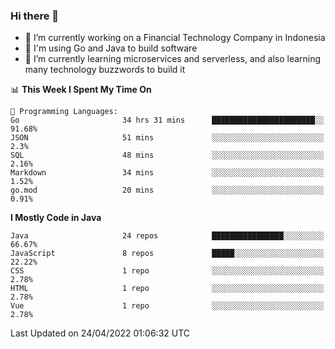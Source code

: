 ### Hi there 👋

<!--
**mazzama/mazzama** is a ✨ _special_ ✨ repository because its `README.md` (this file) appears on your GitHub profile.

Here are some ideas to get you started:

- 🔭 I’m currently working on ...
- 🌱 I’m currently learning ...
- 👯 I’m looking to collaborate on ...
- 🤔 I’m looking for help with ...
- 💬 Ask me about ...
- 📫 How to reach me: ...
- 😄 Pronouns: ...
- ⚡ Fun fact: ...
-->

- 🔭 I’m currently working on a Financial Technology Company in Indonesia
- :gun: I'm using Go and Java to build software
- 🌱 I’m currently learning microservices and serverless, and also learning many technology buzzwords to build it

<!--START_SECTION:waka-->
📊 **This Week I Spent My Time On** 

```text
💬 Programming Languages: 
Go                       34 hrs 31 mins      ███████████████████████░░   91.68% 
JSON                     51 mins             ░░░░░░░░░░░░░░░░░░░░░░░░░   2.3% 
SQL                      48 mins             ░░░░░░░░░░░░░░░░░░░░░░░░░   2.16% 
Markdown                 34 mins             ░░░░░░░░░░░░░░░░░░░░░░░░░   1.52% 
go.mod                   20 mins             ░░░░░░░░░░░░░░░░░░░░░░░░░   0.91%

```

**I Mostly Code in Java** 

```text
Java                     24 repos            ████████████████░░░░░░░░░   66.67% 
JavaScript               8 repos             █████░░░░░░░░░░░░░░░░░░░░   22.22% 
CSS                      1 repo              ░░░░░░░░░░░░░░░░░░░░░░░░░   2.78% 
HTML                     1 repo              ░░░░░░░░░░░░░░░░░░░░░░░░░   2.78% 
Vue                      1 repo              ░░░░░░░░░░░░░░░░░░░░░░░░░   2.78%

```



 Last Updated on 24/04/2022 01:06:32 UTC
<!--END_SECTION:waka-->
